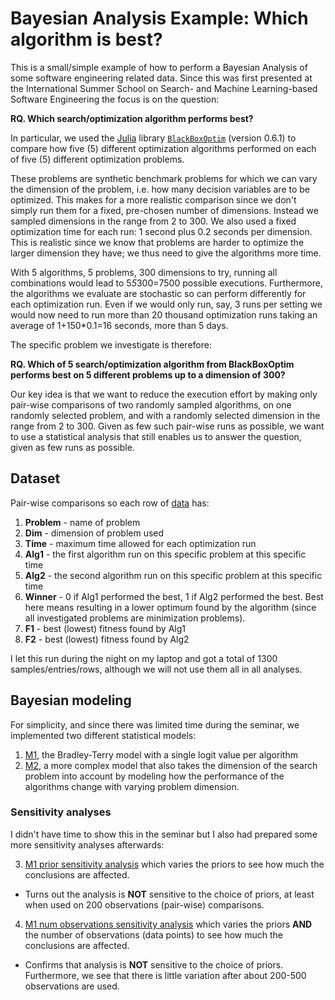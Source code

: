 # Bayesian Analysis Example: Which algorithm is best?

This is a small/simple example of how to perform a Bayesian Analysis of some software engineering related data. Since this was first presented at the International Summer School on Search- and Machine Learning-based Software Engineering the focus is on the question:

**RQ. Which search/optimization algorithm performs best?**

In particular, we used the [Julia](https://julialang.org/) library [`BlackBoxOptim`](https://github.com/robertfeldt/BlackBoxOptim.jl/) (version 0.6.1) to compare how five (5) different optimization algorithms performed on each of five (5) different optimization problems. 

These problems are synthetic benchmark problems for which we can vary the dimension of the problem, i.e. how many decision variables are to be optimized. This makes for a more realistic comparison since we don't simply run them for a fixed, pre-chosen number of dimensions. Instead we sampled dimensions in the range from 2 to 300. We also used a fixed optimization time for each run: 1 second plus 0.2 seconds per dimension. This is realistic since we know that problems are harder to optimize the larger dimension they have; we thus need to give the algorithms more time.

With 5 algorithms, 5 problems, 300 dimensions to try, running all combinations would lead to 5*5*300=7500 possible executions. Furthermore, the algorithms we evaluate are stochastic so can perform differently for each optimization run. Even if we would only run, say, 3 runs per setting we would now need to run more than 20 thousand optimization runs taking an average of 1+150*0.1=16 seconds, more than 5 days.

The specific problem we investigate is therefore:

**RQ. Which of 5 search/optimization algorithm from BlackBoxOptim performs best on 5 different problems up to a dimension of 300?**

Our key idea is that we want to reduce the execution effort by making only pair-wise comparisons of two randomly sampled algorithms, on one randomly selected problem, and with a randomly selected dimension in the range from 2 to 300. Given as few such pair-wise runs as possible, we want to use a statistical analysis that still enables us to answer the question, given as few runs as possible.

## Dataset

Pair-wise comparisons so each row of [data](bbo_5alg_5problem_pairwise_comparisons_full.csv) has:

1. **Problem** - name of problem
2. **Dim** - dimension of problem used
3. **Time** - maximum time allowed for each optimization run
4. **Alg1** - the first algorithm run on this specific problem at this specific time
5. **Alg2** - the second algorithm run on this specific problem at this specific time
6. **Winner** - 0 if Alg1 performed the best, 1 if Alg2 performed the best. Best here means resulting in a lower optimum found by the algorithm (since all investigated problems are minimization problems).
7. **F1** - best (lowest) fitness found by Alg1
8. **F2** - best (lowest) fitness found by Alg2

I let this run during the night on my laptop and got a total of 1300 samples/entries/rows, although we will not use them all in all analyses.

## Bayesian modeling

For simplicity, and since there was limited time during the seminar, we implemented two different statistical models:

1. [M1](model1_bradley_terry.jl), the Bradley-Terry model with a single logit value per algorithm
2. [M2](model2_bradley_terry_varying_slope.jl), a more complex model that also takes the dimension of the search problem into account by modeling how the performance of the algorithms change with varying problem dimension.

### Sensitivity analyses

I didn't have time to show this in the seminar but I also had prepared some more sensitivity analyses afterwards:

3. [M1 prior sensitivity analysis](model1_prior_sensitivity_analysis.jl) which varies the priors to see how much the conclusions are affected. 
  - Turns out the analysis is **NOT** sensitive to the choice of priors, at least when used on 200 observations (pair-wise) comparisons.
4. [M1 num observations sensitivity analysis](model1_num_observations_sensitivity_analysis.jl) which varies the priors **AND** the number of observations (data points) to see how much the conclusions are affected. 
  - Confirms that analysis is **NOT** sensitive to the choice of priors. Furthermore, we see that there is little variation after about 200-500 observations are used.